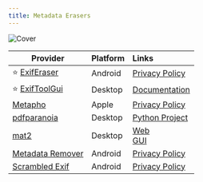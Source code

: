 ```yaml
---
title: Metadata Erasers
---
```


![Cover](/assets/covers/metadata-erasers.png)

| Provider | Platform | Links |
| --- | :-- | :-- |
| :star: [ExifEraser](https://github.com/Tommy-Geenexus/exif-eraser) | Android | [Privacy Policy](https://github.com/Tommy-Geenexus/exif-eraser/blob/main/privacy-policy.md) |
| :star: [ExifToolGui](https://github.com/FrankBijnen/ExifToolGui/) | Desktop | [Documentation](https://github.com/FrankBijnen/ExifToolGui/blob/main/Docs/ExifToolGUI_V6.md) |
| [Metapho](https://zininworks.com/metapho) | Apple | [Privacy Policy](https://zininworks.com/privacy) |
| [pdfparanoia](https://github.com/kanzure/pdfparanoia) | Desktop | [Python Project](https://pypi.org/project/pdfparanoia/) |
| [mat2](https://0xacab.org/jvoisin/mat2) | Desktop | [Web](https://0xacab.org/jvoisin/mat2-web)<br/>[GUI](https://gitlab.com/rmnvgr/metadata-cleaner) |
| [Metadata Remover](https://crazymarvin.com/metadata-remover/) | Android | [Privacy Policy](https://crazymarvin.com/metadata-remover/privacy-policy/) |
| [Scrambled Exif](https://gitlab.com/juanitobananas/scrambled-exif) | Android | [Privacy Policy](https://gitlab.com/juanitobananas/scrambled-exif/-/blob/master/PRIVACY.md) |
